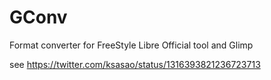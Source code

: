 # GConv
Format converter for FreeStyle Libre Official tool and Glimp

see https://twitter.com/ksasao/status/1316393821236723713
